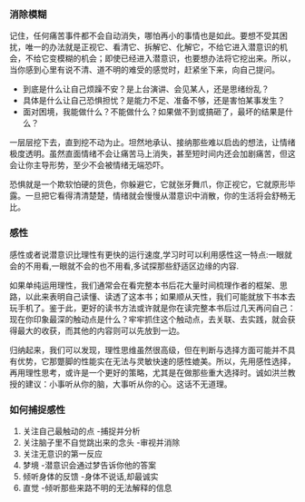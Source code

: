 ### 消除模糊
记住，任何痛苦事件都不会自动消失，哪怕再小的事情也是如此。要想不受其困扰，唯一的办法就是正视它、看清它、拆解它、化解它，不给它进入潜意识的机会，不给它变模糊的机会；即使已经进入潜意识，也要想办法将它挖出来。所以，当你感到心里有说不清、道不明的难受的感觉时，赶紧坐下来，向自己提问。
- 到底是什么让自己烦躁不安？是上台演讲、会见某人，还是思绪纷乱？
- 具体是什么让自己恐惧担忧？是能力不足、准备不够，还是害怕某事发生？
- 面对困境，我能做什么？不能做什么？如果做不到或搞砸了，最坏的结果是什么？  

一层层挖下去，直到挖不动为止。坦然地承认、接纳那些难以启齿的想法，让情绪极度透明。虽然直面情绪不会让痛苦马上消失，甚至短时间内还会加剧痛苦，但这会让你主导形势，至少不会被情绪无端恐吓。  

恐惧就是一个欺软怕硬的货色，你躲避它，它就张牙舞爪，你正视它，它就原形毕露。一旦把它看得清清楚楚，情绪就会慢慢从潜意识中消散，你的生活将会舒畅无比。

### 感性

感性或者说潜意识比理性有更快的运行速度,学习时可以利用感性这一特点:一眼就会的不用看,一眼就不会的也不用看,多试探那些舒适区边缘的内容.

如果单纯运用理性，我们通常会在看完整本书后花大量时间梳理作者的框架、思路，以此来表明自己读懂、读透了这本书；如果顺从天性，我们可能就放下书本去玩手机了。鉴于此，更好的读书方法或许就是你在读完整本书后过几天再问自己：现在你印象最深的触动点是什么？牢牢抓住这个触动点，去关联、去实践，就会获得最大的收获，而其他的内容则可以先放到一边。  

归纳起来，我们可以发现，理性思维虽然很高级，但在判断与选择方面可能并不具有优势，它那蹩脚的性能实在无法与灵敏快速的感性媲美。所以，先用感性选择，再用理性思考，或许是一个更好的策略，尤其是在做那些重大选择时。诚如洪兰教授的建议：小事听从你的脑，大事听从你的心。这话不无道理。

### 如何捕捉感性

1. 关注自己最触动的点 -捕捉并分析
2. 关注脑子里不自觉跳出来的念头 -审视并消除
3. 关注无意识的第一反应
4. 梦境 -潜意识会通过梦告诉你他的答案
5. 倾听身体的反馈 -身体不说话,却最诚实
6. 直觉 -倾听那些来路不明的无法解释的信息